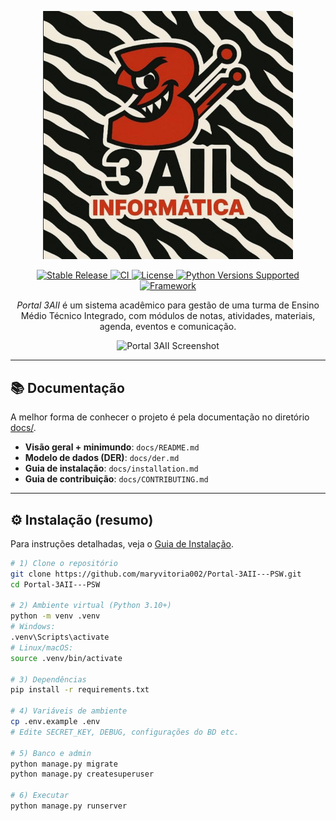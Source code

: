 <p align="center">
  <a href="https://github.com/maryvitoria002/Portal-3AII---PSW" target="_blank">
    <!-- Substitua pelo caminho real do logo no seu repo -->
    <img src="/images/logo.png" width="400" alt="Portal 3AII Logo">
  </a>
</p>

<p align="center">
  <a href="https://github.com/maryvitoria002/Portal-3AII---PSW/releases">
    <img src="https://img.shields.io/github/v/release/maryvitoria002/Portal-3AII---PSW?label=Stable&style=flat-square" alt="Stable Release">
  </a>
  <a href="https://github.com/maryvitoria002/Portal-3AII---PSW/actions">
    <img src="https://img.shields.io/github/actions/workflow/status/maryvitoria002/Portal-3AII---PSW/ci.yml?label=CI&style=flat-square" alt="CI">
  </a>
  <a href="LICENSE">
    <img src="https://img.shields.io/github/license/maryvitoria002/Portal-3AII---PSW.svg?label=License&style=flat-square" alt="License">
  </a>
  <a href="#">
    <img alt="Python Versions Supported" src="https://img.shields.io/badge/python-3.10%20|%203.11%20|%203.12-3776AB.svg?logo=python&logoColor=white&labelColor=555555">
  </a>
  <a href="#">
    <img alt="Framework" src="https://img.shields.io/badge/django-4.2-0C4B33.svg?logo=django&logoColor=white&labelColor=555555">
  </a>
</p>

<p align="center">
  <em>Portal 3AII</em> é um sistema acadêmico para gestão de uma turma de Ensino Médio Técnico Integrado,
  com módulos de notas, atividades, materiais, agenda, eventos e comunicação.
</p>

<p align="center">
  <!-- Substitua pelo seu screenshot -->
  <img src="docs/assets/screenshot-dashboard.png" alt="Portal 3AII Screenshot">
</p>

---

## 📚 Documentação
A melhor forma de conhecer o projeto é pela documentação no diretório <a href="docs/README.md">docs/</a>.

- **Visão geral + minimundo**: `docs/README.md`  
- **Modelo de dados (DER)**: `docs/der.md`  
- **Guia de instalação**: `docs/installation.md`  
- **Guia de contribuição**: `docs/CONTRIBUTING.md`

---

## ⚙️ Instalação (resumo)
Para instruções detalhadas, veja o <a href="docs/installation.md">Guia de Instalação</a>.

```bash
# 1) Clone o repositório
git clone https://github.com/maryvitoria002/Portal-3AII---PSW.git
cd Portal-3AII---PSW

# 2) Ambiente virtual (Python 3.10+)
python -m venv .venv
# Windows:
.venv\Scripts\activate
# Linux/macOS:
source .venv/bin/activate

# 3) Dependências
pip install -r requirements.txt

# 4) Variáveis de ambiente
cp .env.example .env
# Edite SECRET_KEY, DEBUG, configurações do BD etc.

# 5) Banco e admin
python manage.py migrate
python manage.py createsuperuser

# 6) Executar
python manage.py runserver
